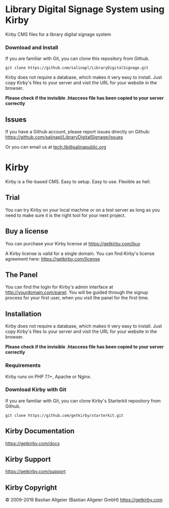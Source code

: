 # Library Digital Signage System using Kirby
Kirby CMS files for a library digital signage system

### Download and Install

If you are familiar with Git, you can clone this repository from Github.

    git clone https://github.com/salinapl/LibraryDigitalSignage.git
    
Kirby does not require a database, which makes it very easy to
install. Just copy Kirby's files to your server and visit the
URL for your website in the browser.

**Please check if the invisible .htaccess file has been
copied to your server correctly**
    
## Issues

If you have a Github account, please report issues directly on Github: <https://github.com/salinapl/LibraryDigitalSignage/issues>

Or you can email us at tech.lib@salinapublic.org

# Kirby

Kirby is a file-based CMS.
Easy to setup. Easy to use. Flexible as hell.

## Trial

You can try Kirby on your local machine or on a test
server as long as you need to make sure it is the right
tool for your next project.

## Buy a license

You can purchase your Kirby license at
<https://getkirby.com/buy>

A Kirby license is valid for a single domain. You can find
Kirby's license agreement here: <https://getkirby.com/license>

## The Panel

You can find the login for Kirby's admin interface at
http://yourdomain.com/panel. You will be guided through the signup
process for your first user, when you visit the panel
for the first time.

## Installation

Kirby does not require a database, which makes it very easy to
install. Just copy Kirby's files to your server and visit the
URL for your website in the browser.

**Please check if the invisible .htaccess file has been
copied to your server correctly**

### Requirements

Kirby runs on PHP 7.1+, Apache or Nginx.

### Download Kirby with Git

If you are familiar with Git, you can clone Kirby's
Starterkit repository from Github.

    git clone https://github.com/getkirby/starterkit.git

## Kirby Documentation

<https://getkirby.com/docs>

## Kirby Support

<https://getkirby.com/support>

## Kirby Copyright

© 2009-2019 Bastian Allgeier (Bastian Allgeier GmbH)
<https://getkirby.com>
